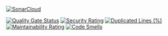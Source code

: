 [![SonarCloud](https://sonarcloud.io/images/project_badges/sonarcloud-black.svg)](https://sonarcloud.io/summary/new_code?id=HCLEvolveEcommerce_ECommerceCapstone)



[![Quality Gate Status](https://sonarcloud.io/api/project_badges/measure?project=HCLEvolveEcommerce_ECommerceCapstone&metric=alert_status)](https://sonarcloud.io/summary/new_code?id=HCLEvolveEcommerce_ECommerceCapstone)
[![Security Rating](https://sonarcloud.io/api/project_badges/measure?project=HCLEvolveEcommerce_ECommerceCapstone&metric=security_rating)](https://sonarcloud.io/summary/new_code?id=HCLEvolveEcommerce_ECommerceCapstone)
[![Duplicated Lines (%)](https://sonarcloud.io/api/project_badges/measure?project=HCLEvolveEcommerce_ECommerceCapstone&metric=duplicated_lines_density)](https://sonarcloud.io/summary/new_code?id=HCLEvolveEcommerce_ECommerceCapstone)
[![Maintainability Rating](https://sonarcloud.io/api/project_badges/measure?project=HCLEvolveEcommerce_ECommerceCapstone&metric=sqale_rating)](https://sonarcloud.io/summary/new_code?id=HCLEvolveEcommerce_ECommerceCapstone)
[![Code Smells](https://sonarcloud.io/api/project_badges/measure?project=HCLEvolveEcommerce_ECommerceCapstone&metric=code_smells)](https://sonarcloud.io/summary/new_code?id=HCLEvolveEcommerce_ECommerceCapstone)
